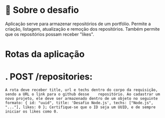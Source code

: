 # 🚀 Sobre o desafio
Aplicação serve para armazenar repositórios de um portfólio. Permite a criação, listagem, atualização e remoção dos repositórios. Também permite que os repositórios possam receber "likes".

# Rotas da aplicação
   # . POST /repositories:
    A rota deve receber title, url e techs dentro do corpo da requisição, sendo a URL o link para o github desse    repositório. Ao cadastrar um novo projeto, ele deve ser armazenado dentro de um objeto no seguinte formato: { id: "uuid", title: 'Desafio Node.js', techs: ["Node.js", "..."], likes: 0 }; Certifique-se que o ID seja um UUID, e de sempre iniciar os likes como 0.
